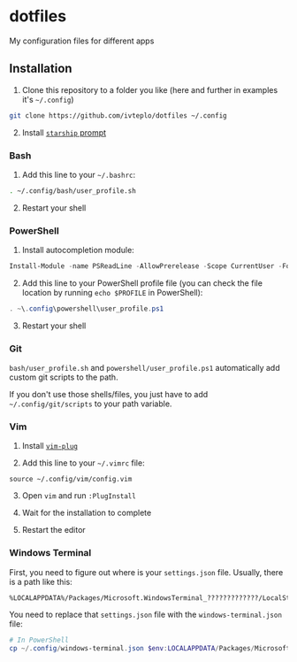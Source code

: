 # dotfiles
My configuration files for different apps

## Installation
1. Clone this repository to a folder you like (here and further in examples it's `~/.config`)
```bash
git clone https://github.com/ivteplo/dotfiles ~/.config
```

2. Install [`starship` prompt](https://starship.rs/)

### Bash

1. Add this line to your `~/.bashrc`:
```bash
. ~/.config/bash/user_profile.sh
```

2. Restart your shell

### PowerShell

1. Install autocompletion module:
```powershell
Install-Module -name PSReadLine -AllowPrerelease -Scope CurrentUser -Force -SkipPublisherCheck
```

2. Add this line to your PowerShell profile file (you can check the file location by running `echo $PROFILE` in PowerShell):
```powershell
. ~\.config\powershell\user_profile.ps1
```

3. Restart your shell

### Git

`bash/user_profile.sh` and `powershell/user_profile.ps1` automatically add custom git scripts to the path.

If you don't use those shells/files, you just have to add `~/.config/git/scripts` to your path variable.

### Vim

1. Install [`vim-plug`](https://github.com/junegunn/vim-plug#installation)

2. Add this line to your `~/.vimrc` file:
```vim
source ~/.config/vim/config.vim
```

3. Open `vim` and run `:PlugInstall`

4. Wait for the installation to complete

5. Restart the editor

### Windows Terminal

First, you need to figure out where is your `settings.json` file. Usually, there is a path like this:

```
%LOCALAPPDATA%/Packages/Microsoft.WindowsTerminal_?????????????/LocalState/settings.json
```

You need to replace that `settings.json` file with the `windows-terminal.json` file:

```powershell
# In PowerShell
cp ~/.config/windows-terminal.json $env:LOCALAPPDATA/Packages/Microsoft.WindowsTerminal_?????????????/LocalState/settings.json
```
